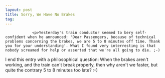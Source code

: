```yaml
---
layout: post
title: Sorry, We Have No Brakes
tag: 
---
```



                <p>Yesterday's train conductor seemed to bery self-confident when he announced: 'Dear Passengers, because of technical problems concerning the brakes, we are 5 to 8 minutes off time. Thank you for your understanding'. What I found very interresting is that nobody screamed for help or asserted that we're all going to die. ;-)
I end this entry with a philosophical question: When the brakes aren't working, and the train can't break properly, then why aren't we faster, but quite the contrary 5 to 8 minutes too late? :-)</p>
            
